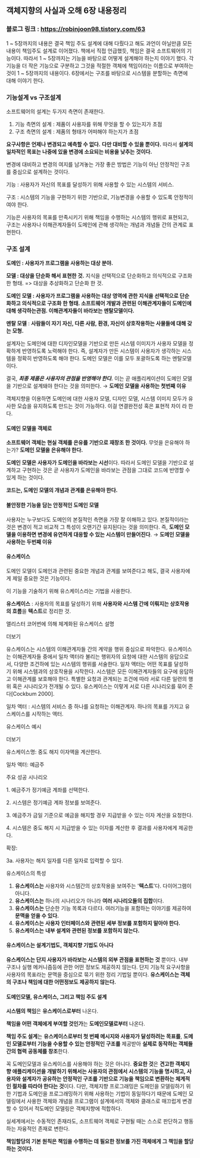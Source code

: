 ## 객체지향의 사실과 오해 6장 내용정리
### 블로그 링크 : https://robinjoon98.tistory.com/63
1 ~ 5장까지의 내용은 결국 책임 주도 설계에 대해 다뤘다고 해도 과언이 아닐만큼 모든 내용이 책임주도 설계로 이어졌다. 책에서 직접 언급했듯, 책임은 결국 소프트웨어의 기능이다. 따라서 1 ~ 5장까지는 기능을 바탕으로 어떻게 설계해야 하는지 이야기 했다. 각 기능을 더 작은 기능으로 구분하고 그것을 적절한 객체에 책임이라는 이름으로 부여하는 것이 1 ~ 5장까지의 내용이다. 6장에서는 구조를 바탕으로 시스템을 분할하는 측면에 대해 이야기 한다.

### 기능설계 vs 구조설계

소프트웨어의 설계는 두가지 측면이 존재한다.

1.  기능 측면의 설계 : 제품이 사용자를 위해 무엇을 할 수 있는지가 초점
2.  구조 측면의 설계 : 제품의 형태가 어떠해야 하는지가 초점

**요구사항은 언제나 변경되고 예측할 수 없다.** **다만 대비할 수 있을 뿐이다.** 따라서 **설계의 일차적인 목표는 나중에 있을 변경에 소요되는 비용을 낮추는 것이다.** 

변경에 대비하고 변경의 여지를 남겨놓는 가장 좋은 방법은 기능이 아닌 안정적인 구조를 중심으로 설계하는 것이다.

기능 : 사용자가 자신의 목표를 달성하기 위해 사용할 수 있는 시스템의 서비스.

구조 : 시스템의 기능을 구현하기 위한 기반으로, 기능변경을 수용할 수 있도록 안정적이여야 한다.

기능은 사용자의 목표를 만족시키기 위해 책임을 수행하는 시스템의 행위로 표현되고, 구조는 사용자나 이해관계자들이 도메인에 관해 생각하는 개념과 개념들 간의 관계로 표현한다.

### 구조 설계

**도메인 : 사용자가 프로그램을 사용하는 대상 분야.** 

**모델 : 대상을 단순화 해서 표현한 것.** 지식을 선택적으로 단순화하고 의식적으로 구조화 한 형태. => 대상을 추상화하고 단순화 한 것.

**도메인 모델 : 사용자가 프로그램을 사용하는 대상 영역에 관한 지식을 선택적으로 단순화하고 의식적으로 구조화 한 형태. 소프트웨어 개발과 관련된 이해관계자들이 도메인에 대해 생각하는관점. 이해관계자들이 바라보는 멘탈모델이다.**

**멘탈 모델** : **사람들이 자기 자신, 다른 사람, 환경, 자신이 상호작용하는 사물들에 대해 갖는 모형.**

설계자는 도메인에 대한 디자인모델을 기반으로 만든 시스템 이미지가 사용자 모델을 정확하게 반영하도록 노력해야 한다. 즉, 설계자가 만든 시스템이 사용자가 생각하는 시스템을 정확히 반영하도록 해야 한다. 도메인 모델은 이를 모두 포괄하도록 하는 멘탈모델이다.

결국, _**최종 제품은 사용자의 관점을 반영해야 한다.**_ 이는 곧 애플리케이션이 도메인 모델을 기반으로 설계돼야 한다는 것을 의미한다. → **도메인 모델을 사용하는 첫번째 이유**

객체지향을 이용하면 도메인에 대한 사용자 모델, 디자인 모델, 시스템 이미지 모두가 유사한 모습을 유지하도록 만드는 것이 가능하다. 이걸 연결완전성 혹은 표현적 차이 라 한다.

#### 도메인 모델을 객체로

**소프트웨어 객체는 현실 객체를 은유를 기반으로 재창조 한 것이다.** 무엇을 은유해야 하는가? **도메인 모델을 은유해야 한다.**

**도메인 모델은 사용자가 도메인을 바라보는 시선**이다. 따라서 도메인 모델을 기반으로 설계하고 구현하는 것은 곧 사용자가 도메인을 바라보는 관점을 그대로 코드에 반영할 수 있게 하는 것이다.

**코드는, 도메인 모델의 개념과 관계를 은유해야 한다.** 

#### 불안정한 기능을 담는 안정적인 도메인 모델

사용자는 누구보다도 도메인의 본질적인 측면을 가장 잘 이해하고 있다. 본질적이라는 것은 변경이 적고 비교적 그 특성이 오랜기간 유지된다는 것을 의미한다. 즉, **도메인 모델을 이용하면 변경에 유연하게 대응할 수 있는 시스템이 만들어진다**. → **도메인 모델을 사용하는 두번째 이유**

#### 유스케이스 

도메인 모델이 도메인과 관련된 중요한 개념과 관계를 보여준다고 해도, 결국 사용자에게 제일 중요한 것은 기능이다.

이 기능을 기술하기 위해 유스케이스라는 기법을 사용한다.

**유스케이스** : 사용자의 목표를 달성하기 위해 **사용자와 시스템 간에 이뤄지는 상호작용의 흐름**을 **텍스트**로 정리한 것.

앨리스터 코어번에 의해 체계화된 유스케이스 설명

더보기

유스케이스는 시스템의 이해관계자들 간의 계약을 행위 중심으로 파악한다. 유스케이스는 이해관계자들 중에서 일차 액터라 불리는 행위자의 요청에 대한 시스템의 응답으로서, 다양한 조건하에 있는 시스템의 행위를 서술한다. 일차 액터는 어떤 목표를 달성하기 위해 시스템과의 상호작용을 시작한다. 시스템은 모든 이해관계자들의 요구에 응답하고 이해관계를 보호해야 한다. 특별한 요청과 관계되는 조건에 따라 서로 다른 일련의 행위 혹은 시나리오가 전개될 수 있다. 유스케이스는 이렇게 서로 다른 시나리오를 묶어 준다\[Cockbum 2000\].

일차 액터 : 시스템의 서비스 중 하나를 요청하는 이해관계자. 하나의 목표를 가지고 유스케이스를 시작하는 액터.

유스케이스 예시

더보기

유스케이스명: 중도 해지 이자액을 계산한다.

일차 액터: 예금주

주요 성공 시나리오

1. 예금주가 정기예금 계좌를 선택한다.

2. 시스템은 정기예금 계좌 정보를 보여준다.

3. 예금주가 금일 기준으로 예금을 해지할 경우 지급받을 수 있는 이자 계산을 요청한다.

4. 시스템은 중도 해지 시 지급받을 수 있는 이자를 계산한 후 결과를 사용자에게 제공한다.

확장:

3a. 사용자는 해지 일자를 다른 일자로 입력할 수 있다.

유스케이스의 특성

1.  **유스케이스는** 사용자와 시스템간의 상호작용을 보여주는 '**텍스트**'다. 다이어그램이 아니다.
2.  **유스케이스는** 하나의 시나리오가 아니라 **여러 시나리오들의 집합**이다.
3.  **유스케이스는** 단순한 기능 목록과 다르다. 여러기능을 포함하는 이야기를 제공하여 **문맥을 얻을 수 있다.**
4.  **유스케이스는** **사용자 인터페이스와 관련된 세부 정보를 포함하지 말아야 한다.**
5.  **유스케이스는** **내부 설계와 관련된 정보를 포함하지 않는다.**

#### 유스케이스는 설계기법도, 객체지향 기법도 아니다

**유스케이스는 단지 사용자가 바라보는 시스템의 외부 관점을 표현하는 것** 뿐이다. 내부 구조나 실행 메커니즘등에 관한 어떤 정보도 제공하지 않는다. 단지 기능적 요구사항을 사용자의 목표라는 문맥을 중심으로 묶기 위한 정리 기법일 뿐이다. **유스케이스는 객체의 구조나 책임에 대한 어떤정보도 제공하지 않는다.**

#### 도메인모델, 유스케이스, 그리고 책임 주도 설계

**시스템의 책임**은 **유스케이스로부터** 나온다.

**책임을 어떤 객체에게 부여할 것인가**는 **도메인모델로부터** 나온다.

**책임 주도 설계**는 **유스케이스로부터 첫 번째 메시지와 사용자가 달성하려는 목표를**, **도메인 모델로부터 기능을 수용할 수 있는 안정적인 구조를** 제공받아 **실제로 동작하는 객체들간의 협력 공동체를 창조**한다.

꼭 도메인모델과 유스케이스를 사용해야 하는 것은 아니다. **중요한 것**은 **견고한 객체지향 애플리케이션을 개발하기 위해서는 사용자의 관점에서 시스템의 기능을 명시하고, 사용자와 설계자가 공유하는 안정적인 구조를 기반으로 기능을 책임으로 변환하는 체계적인 절차를 따라야 한다는 것**이다. 다만, 객체지향 프로그래밍은 도메인을 모델링하기 위한 기법과 도메인을 프로그래밍하기 위해 사용하는 기법이 동일하다기 때문에 도메인 모델링에서 사용한 객체와 개념을 프로그램이 설계에서의 객체와 클래스로 매끄럽게 변경할 수 있어서 적도메인 모델링은 객체지향에 적합하다.

실세계에서는 수동적인 존재라도, 소프트웨어 객체로 구현될 때는 스스로 판단하고 행동하는 자융적인 존재로 변한다.

**책임할당의 기본 원칙은 책임을 수행하는 데 필요한 정보를 가진 객체에게 그 책임을 할당하는 것이다.**

